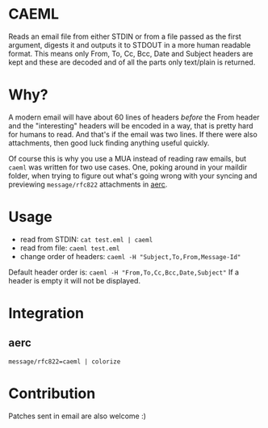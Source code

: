 # CAEML

Reads an email file from either STDIN or from a file passed as the first argument, digests it and outputs it to STDOUT in a more human readable format. This means only From, To, Cc, Bcc, Date and Subject headers are kept and these are decoded and of all the parts only text/plain is returned.

# Why?

A modern email will have about 60 lines of headers _before_ the From header and the "interesting" headers will be encoded in a way, that is pretty hard for humans to read. And that's if the email was two lines. If there were also attachments, then good luck finding anything useful quickly.

Of course this is why you use a MUA instead of reading raw emails, but `caeml` was written for two use cases. One, poking around in your maildir folder, when trying to figure out what's going wrong with your syncing and previewing `message/rfc822` attachments in [aerc](aerc-mail.org).

# Usage

- read from STDIN: `cat test.eml | caeml`
- read from file:  `caeml test.eml`
- change order of headers: `caeml -H "Subject,To,From,Message-Id"`

Default header order is: `caeml -H "From,To,Cc,Bcc,Date,Subject"`
If a header is empty it will not be displayed.

# Integration

## aerc
```
message/rfc822=caeml | colorize
```

# Contribution

Patches sent in email are also welcome :)
